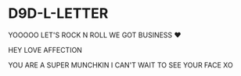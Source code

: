 # D9D-L-LETTER
YOOOOO
LET'S ROCK N ROLL
WE GOT BUSINESS ❤️

HEY LOVE AFFECTION

YOU ARE A SUPER MUNCHKIN
I CAN'T WAIT TO SEE YOUR FACE
XO

